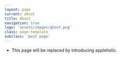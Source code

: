 ```yaml
---
layout: page
current: about
title: About
navigation: true
logo: 'assets/images/ghost.png'
class: page-template
subclass: 'post page'
---
```


- This page will be replaced by introducing appleholic.
